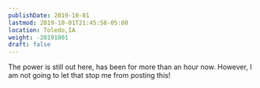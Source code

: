 ```yaml
---
publishDate: 2019-10-01
lastmod: 2019-10-01T21:45:58-05:00
location: Toledo,IA
weight: -20191001
draft: false
---
```

The power is still out here, has been for more than an hour now. However, I am not going to let that stop me from posting this!
 